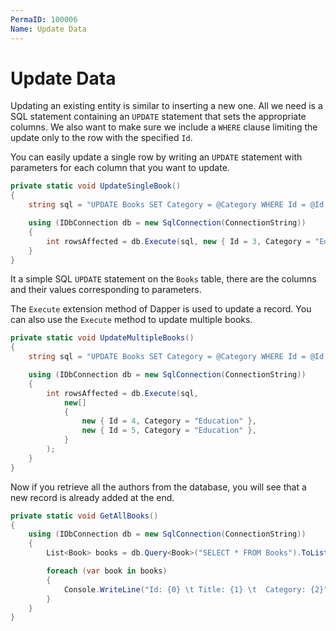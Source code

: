 ```yaml
---
PermaID: 100006
Name: Update Data
---
```


# Update Data

Updating an existing entity is similar to inserting a new one. All we need is a SQL statement containing an `UPDATE` statement that sets the appropriate columns. We also want to make sure we include a `WHERE` clause limiting the update only to the row with the specified `Id`.

You can easily update a single row by writing an `UPDATE` statement with parameters for each column that you want to update.

```csharp
private static void UpdateSingleBook()
{
    string sql = "UPDATE Books SET Category = @Category WHERE Id = @Id;";

    using (IDbConnection db = new SqlConnection(ConnectionString))
    {
        int rowsAffected = db.Execute(sql, new { Id = 3, Category = "Education" });
    }
}
```

It a simple SQL `UPDATE` statement on the `Books` table, there are the columns and their values corresponding to parameters. 

The `Execute` extension method of Dapper is used to update a record. You can also use the `Execute` method to update multiple books.

```csharp
private static void UpdateMultipleBooks()
{
    string sql = "UPDATE Books SET Category = @Category WHERE Id = @Id;";

    using (IDbConnection db = new SqlConnection(ConnectionString))
    {
        int rowsAffected = db.Execute(sql,
            new[]
            {
                new { Id = 4, Category = "Education" },
                new { Id = 5, Category = "Education" },
            }
        );
    }
}
```

Now if you retrieve all the authors from the database, you will see that a new record is already added at the end.

```csharp
private static void GetAllBooks()
{
    using (IDbConnection db = new SqlConnection(ConnectionString))
    {
        List<Book> books = db.Query<Book>("SELECT * FROM Books").ToList();

        foreach (var book in books)
        {
            Console.WriteLine("Id: {0} \t Title: {1} \t  Category: {2}", book.Id, book.Title, book.Category);
        }
    }
}
```